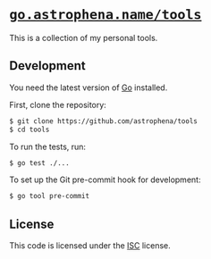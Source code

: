 # [`go.astrophena.name/tools`](https://go.astrophena.name/tools)

This is a collection of my personal tools.

## Development

You need the latest version of [Go] installed.

First, clone the repository:

```sh
$ git clone https://github.com/astrophena/tools
$ cd tools
```

To run the tests, run:

```sh
$ go test ./...
```

To set up the Git pre-commit hook for development:

```sh
$ go tool pre-commit
```

## License

This code is licensed under the [ISC](LICENSE.md) license.

[go]: https://go.dev

